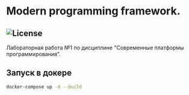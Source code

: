 Modern programming framework. 
===========
![License](https://img.shields.io/badge/Code%20License-MIT-blue.svg)
---------------
Лабораторная работа №1 по дисциплине "Современные платформы программирования".

Запуск в докере
---------------
```bash
docker-compose up -d --build
```
